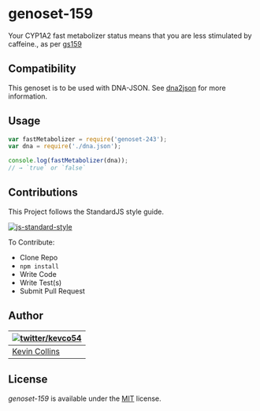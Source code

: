 # genoset-159

Your CYP1A2 fast metabolizer status means that you are less stimulated by caffeine., as per [gs159](http://www.snpedia.com/index.php/Gs159)

## Compatibility

This genoset is to be used with DNA-JSON. See [dna2json](https://github.com/genomejs/dna2json) for more information.

## Usage

```js
var fastMetabolizer = require('genoset-243');
var dna = require('./dna.json');

console.log(fastMetabolizer(dna));
// → `true` or `false`
```

## Contributions

This Project follows the StandardJS style guide.

[![js-standard-style](https://cdn.rawgit.com/feross/standard/master/badge.svg)](https://github.com/feross/standard)

To Contribute:

- Clone Repo
- `npm install`
- Write Code
- Write Test(s)
- Submit Pull Request


## Author

| [![twitter/kevco54](https://gravatar.com/avatar/c3f0cac49ad7d267cb58499a86bfdd19)](https://twitter.com/kevco54 "Follow @kevco54 on Twitter") |
|---|
| [Kevin Collins](https://iamkevin.co/) |

## License

_genoset-159_ is available under the [MIT](https://mths.be/mit) license.
